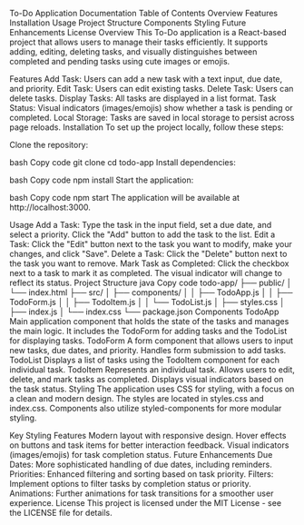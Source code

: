 To-Do Application Documentation
Table of Contents
Overview
Features
Installation
Usage
Project Structure
Components
Styling
Future Enhancements
License
Overview
This To-Do application is a React-based project that allows users to manage their tasks efficiently. It supports adding, editing, deleting tasks, and visually distinguishes between completed and pending tasks using cute images or emojis.

Features
Add Task: Users can add a new task with a text input, due date, and priority.
Edit Task: Users can edit existing tasks.
Delete Task: Users can delete tasks.
Display Tasks: All tasks are displayed in a list format.
Task Status: Visual indicators (images/emojis) show whether a task is pending or completed.
Local Storage: Tasks are saved in local storage to persist across page reloads.
Installation
To set up the project locally, follow these steps:

Clone the repository:

bash
Copy code
git clone <repository-url>
cd todo-app
Install dependencies:

bash
Copy code
npm install
Start the application:

bash
Copy code
npm start
The application will be available at http://localhost:3000.

Usage
Add a Task: Type the task in the input field, set a due date, and select a priority. Click the "Add" button to add the task to the list.
Edit a Task: Click the "Edit" button next to the task you want to modify, make your changes, and click "Save".
Delete a Task: Click the "Delete" button next to the task you want to remove.
Mark Task as Completed: Click the checkbox next to a task to mark it as completed. The visual indicator will change to reflect its status.
Project Structure
java
Copy code
todo-app/
├── public/
│   └── index.html
├── src/
│   ├── components/
│   │   ├── TodoApp.js
│   │   ├── TodoForm.js
│   │   ├── TodoItem.js
│   │   └── TodoList.js
│   ├── styles.css
│   ├── index.js
│   └── index.css
└── package.json
Components
TodoApp
Main application component that holds the state of the tasks and manages the main logic.
It includes the TodoForm for adding tasks and the TodoList for displaying tasks.
TodoForm
A form component that allows users to input new tasks, due dates, and priority.
Handles form submission to add tasks.
TodoList
Displays a list of tasks using the TodoItem component for each individual task.
TodoItem
Represents an individual task.
Allows users to edit, delete, and mark tasks as completed.
Displays visual indicators based on the task status.
Styling
The application uses CSS for styling, with a focus on a clean and modern design. The styles are located in styles.css and index.css. Components also utilize styled-components for more modular styling.

Key Styling Features
Modern layout with responsive design.
Hover effects on buttons and task items for better interaction feedback.
Visual indicators (images/emojis) for task completion status.
Future Enhancements
Due Dates: More sophisticated handling of due dates, including reminders.
Priorities: Enhanced filtering and sorting based on task priority.
Filters: Implement options to filter tasks by completion status or priority.
Animations: Further animations for task transitions for a smoother user experience.
License
This project is licensed under the MIT License - see the LICENSE file for details.






